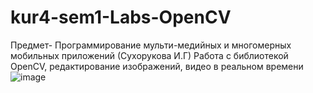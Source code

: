# kur4-sem1-Labs-OpenCV
Предмет- Программирование мульти-медийных и многомерных мобильных приложений (Сухорукова И.Г)
Работа с библиотекой OpenCV, редактирование изображений, видео в реальном времени
![image](https://user-images.githubusercontent.com/53793144/200196085-7e265b2a-9875-4574-b903-ae81422d19ea.png)
